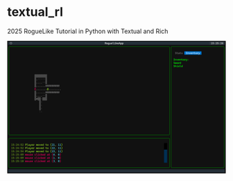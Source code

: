 # textual_rl
2025 RogueLike Tutorial in Python with Textual and Rich


![Screenshot of Tutorial Part3 current state](RL_Tutorial_pt4_initialFOV.png)